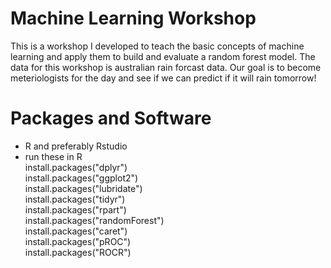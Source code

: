 # Machine Learning Workshop
This is a workshop I developed to teach the basic concepts of machine learning and apply them to build and evaluate a random forest model. The data for this workshop is australian rain forcast data. Our goal is to become meteriologists for the day and see if we can predict if it will rain tomorrow!

# Packages and Software

- R and preferably Rstudio
- run these in R \
install.packages("dplyr") \
install.packages("ggplot2") \
install.packages("lubridate") \
install.packages("tidyr") \
install.packages("rpart") \
install.packages("randomForest") \
install.packages("caret") \
install.packages("pROC") \
install.packages("ROCR") 
